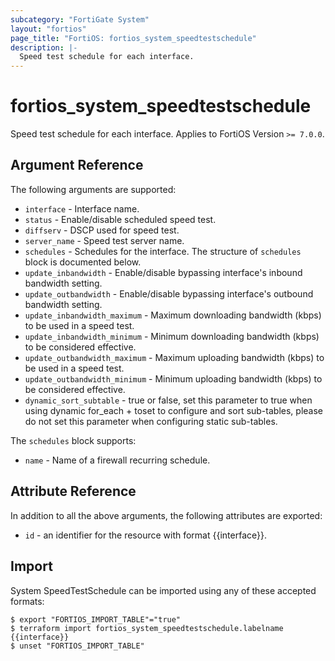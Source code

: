 ```yaml
---
subcategory: "FortiGate System"
layout: "fortios"
page_title: "FortiOS: fortios_system_speedtestschedule"
description: |-
  Speed test schedule for each interface.
---
```


# fortios_system_speedtestschedule
Speed test schedule for each interface. Applies to FortiOS Version `>= 7.0.0`.

## Argument Reference

The following arguments are supported:

* `interface` - Interface name.
* `status` - Enable/disable scheduled speed test.
* `diffserv` - DSCP used for speed test.
* `server_name` - Speed test server name.
* `schedules` - Schedules for the interface. The structure of `schedules` block is documented below.
* `update_inbandwidth` - Enable/disable bypassing interface's inbound bandwidth setting.
* `update_outbandwidth` - Enable/disable bypassing interface's outbound bandwidth setting.
* `update_inbandwidth_maximum` - Maximum downloading bandwidth (kbps) to be used in a speed test.
* `update_inbandwidth_minimum` - Minimum downloading bandwidth (kbps) to be considered effective.
* `update_outbandwidth_maximum` - Maximum uploading bandwidth (kbps) to be used in a speed test.
* `update_outbandwidth_minimum` - Minimum uploading bandwidth (kbps) to be considered effective.
* `dynamic_sort_subtable` - true or false, set this parameter to true when using dynamic for_each + toset to configure and sort sub-tables, please do not set this parameter when configuring static sub-tables.

The `schedules` block supports:

* `name` - Name of a firewall recurring schedule.


## Attribute Reference

In addition to all the above arguments, the following attributes are exported:
* `id` - an identifier for the resource with format {{interface}}.

## Import

System SpeedTestSchedule can be imported using any of these accepted formats:
```
$ export "FORTIOS_IMPORT_TABLE"="true"
$ terraform import fortios_system_speedtestschedule.labelname {{interface}}
$ unset "FORTIOS_IMPORT_TABLE"
```
